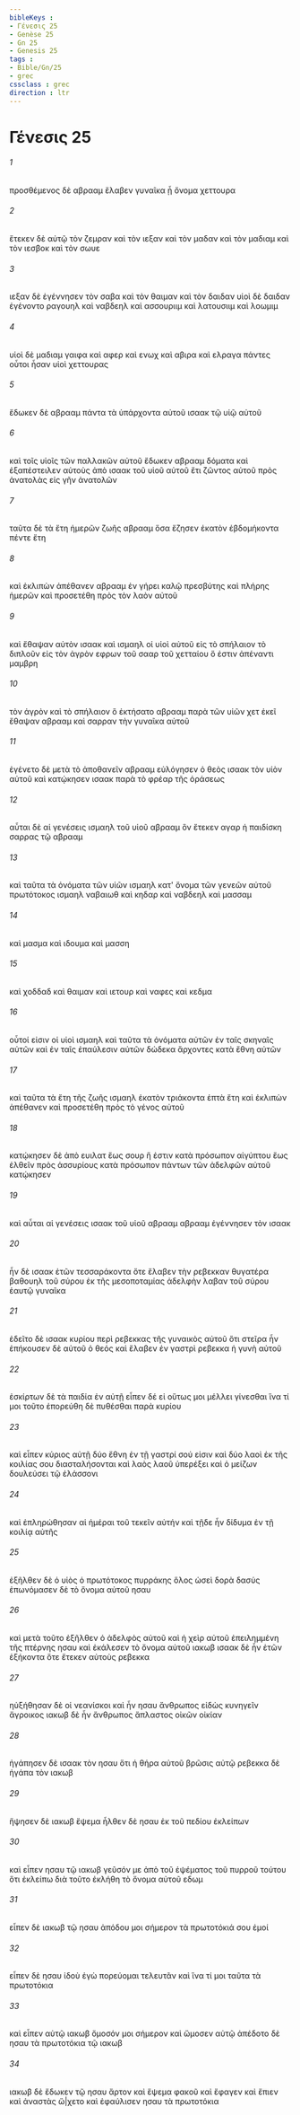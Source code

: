 ```yaml
---
bibleKeys : 
- Γένεσις 25
- Genèse 25
- Gn 25
- Genesis 25
tags : 
- Bible/Gn/25
- grec
cssclass : grec
direction : ltr
---
```


# Γένεσις 25

###### 1
προσθέμενος δὲ αβρααμ ἔλαβεν γυναῖκα ᾗ ὄνομα χεττουρα
###### 2
ἔτεκεν δὲ αὐτῷ τὸν ζεμραν καὶ τὸν ιεξαν καὶ τὸν μαδαν καὶ τὸν μαδιαμ καὶ τὸν ιεσβοκ καὶ τὸν σωυε
###### 3
ιεξαν δὲ ἐγέννησεν τὸν σαβα καὶ τὸν θαιμαν καὶ τὸν δαιδαν υἱοὶ δὲ δαιδαν ἐγένοντο ραγουηλ καὶ ναβδεηλ καὶ ασσουριιμ καὶ λατουσιιμ καὶ λοωμιμ
###### 4
υἱοὶ δὲ μαδιαμ γαιφα καὶ αφερ καὶ ενωχ καὶ αβιρα καὶ ελραγα πάντες οὗτοι ἦσαν υἱοὶ χεττουρας
###### 5
ἔδωκεν δὲ αβρααμ πάντα τὰ ὑπάρχοντα αὐτοῦ ισαακ τῷ υἱῷ αὐτοῦ
###### 6
καὶ τοῖς υἱοῖς τῶν παλλακῶν αὐτοῦ ἔδωκεν αβρααμ δόματα καὶ ἐξαπέστειλεν αὐτοὺς ἀπὸ ισαακ τοῦ υἱοῦ αὐτοῦ ἔτι ζῶντος αὐτοῦ πρὸς ἀνατολὰς εἰς γῆν ἀνατολῶν
###### 7
ταῦτα δὲ τὰ ἔτη ἡμερῶν ζωῆς αβρααμ ὅσα ἔζησεν ἑκατὸν ἑβδομήκοντα πέντε ἔτη
###### 8
καὶ ἐκλιπὼν ἀπέθανεν αβρααμ ἐν γήρει καλῷ πρεσβύτης καὶ πλήρης ἡμερῶν καὶ προσετέθη πρὸς τὸν λαὸν αὐτοῦ
###### 9
καὶ ἔθαψαν αὐτὸν ισαακ καὶ ισμαηλ οἱ υἱοὶ αὐτοῦ εἰς τὸ σπήλαιον τὸ διπλοῦν εἰς τὸν ἀγρὸν εφρων τοῦ σααρ τοῦ χετταίου ὅ ἐστιν ἀπέναντι μαμβρη
###### 10
τὸν ἀγρὸν καὶ τὸ σπήλαιον ὃ ἐκτήσατο αβρααμ παρὰ τῶν υἱῶν χετ ἐκεῖ ἔθαψαν αβρααμ καὶ σαρραν τὴν γυναῖκα αὐτοῦ
###### 11
ἐγένετο δὲ μετὰ τὸ ἀποθανεῖν αβρααμ εὐλόγησεν ὁ θεὸς ισαακ τὸν υἱὸν αὐτοῦ καὶ κατῴκησεν ισαακ παρὰ τὸ φρέαρ τῆς ὁράσεως
###### 12
αὗται δὲ αἱ γενέσεις ισμαηλ τοῦ υἱοῦ αβρααμ ὃν ἔτεκεν αγαρ ἡ παιδίσκη σαρρας τῷ αβρααμ
###### 13
καὶ ταῦτα τὰ ὀνόματα τῶν υἱῶν ισμαηλ κατ' ὄνομα τῶν γενεῶν αὐτοῦ πρωτότοκος ισμαηλ ναβαιωθ καὶ κηδαρ καὶ ναβδεηλ καὶ μασσαμ
###### 14
καὶ μασμα καὶ ιδουμα καὶ μασση
###### 15
καὶ χοδδαδ καὶ θαιμαν καὶ ιετουρ καὶ ναφες καὶ κεδμα
###### 16
οὗτοί εἰσιν οἱ υἱοὶ ισμαηλ καὶ ταῦτα τὰ ὀνόματα αὐτῶν ἐν ταῖς σκηναῖς αὐτῶν καὶ ἐν ταῖς ἐπαύλεσιν αὐτῶν δώδεκα ἄρχοντες κατὰ ἔθνη αὐτῶν
###### 17
καὶ ταῦτα τὰ ἔτη τῆς ζωῆς ισμαηλ ἑκατὸν τριάκοντα ἑπτὰ ἔτη καὶ ἐκλιπὼν ἀπέθανεν καὶ προσετέθη πρὸς τὸ γένος αὐτοῦ
###### 18
κατῴκησεν δὲ ἀπὸ ευιλατ ἕως σουρ ἥ ἐστιν κατὰ πρόσωπον αἰγύπτου ἕως ἐλθεῖν πρὸς ἀσσυρίους κατὰ πρόσωπον πάντων τῶν ἀδελφῶν αὐτοῦ κατῴκησεν
###### 19
καὶ αὗται αἱ γενέσεις ισαακ τοῦ υἱοῦ αβρααμ αβρααμ ἐγέννησεν τὸν ισαακ
###### 20
ἦν δὲ ισαακ ἐτῶν τεσσαράκοντα ὅτε ἔλαβεν τὴν ρεβεκκαν θυγατέρα βαθουηλ τοῦ σύρου ἐκ τῆς μεσοποταμίας ἀδελφὴν λαβαν τοῦ σύρου ἑαυτῷ γυναῖκα
###### 21
ἐδεῖτο δὲ ισαακ κυρίου περὶ ρεβεκκας τῆς γυναικὸς αὐτοῦ ὅτι στεῖρα ἦν ἐπήκουσεν δὲ αὐτοῦ ὁ θεός καὶ ἔλαβεν ἐν γαστρὶ ρεβεκκα ἡ γυνὴ αὐτοῦ
###### 22
ἐσκίρτων δὲ τὰ παιδία ἐν αὐτῇ εἶπεν δέ εἰ οὕτως μοι μέλλει γίνεσθαι ἵνα τί μοι τοῦτο ἐπορεύθη δὲ πυθέσθαι παρὰ κυρίου
###### 23
καὶ εἶπεν κύριος αὐτῇ δύο ἔθνη ἐν τῇ γαστρί σού εἰσιν καὶ δύο λαοὶ ἐκ τῆς κοιλίας σου διασταλήσονται καὶ λαὸς λαοῦ ὑπερέξει καὶ ὁ μείζων δουλεύσει τῷ ἐλάσσονι
###### 24
καὶ ἐπληρώθησαν αἱ ἡμέραι τοῦ τεκεῖν αὐτήν καὶ τῇδε ἦν δίδυμα ἐν τῇ κοιλίᾳ αὐτῆς
###### 25
ἐξῆλθεν δὲ ὁ υἱὸς ὁ πρωτότοκος πυρράκης ὅλος ὡσεὶ δορὰ δασύς ἐπωνόμασεν δὲ τὸ ὄνομα αὐτοῦ ησαυ
###### 26
καὶ μετὰ τοῦτο ἐξῆλθεν ὁ ἀδελφὸς αὐτοῦ καὶ ἡ χεὶρ αὐτοῦ ἐπειλημμένη τῆς πτέρνης ησαυ καὶ ἐκάλεσεν τὸ ὄνομα αὐτοῦ ιακωβ ισαακ δὲ ἦν ἐτῶν ἑξήκοντα ὅτε ἔτεκεν αὐτοὺς ρεβεκκα
###### 27
ηὐξήθησαν δὲ οἱ νεανίσκοι καὶ ἦν ησαυ ἄνθρωπος εἰδὼς κυνηγεῖν ἄγροικος ιακωβ δὲ ἦν ἄνθρωπος ἄπλαστος οἰκῶν οἰκίαν
###### 28
ἠγάπησεν δὲ ισαακ τὸν ησαυ ὅτι ἡ θήρα αὐτοῦ βρῶσις αὐτῷ ρεβεκκα δὲ ἠγάπα τὸν ιακωβ
###### 29
ἥψησεν δὲ ιακωβ ἕψεμα ἦλθεν δὲ ησαυ ἐκ τοῦ πεδίου ἐκλείπων
###### 30
καὶ εἶπεν ησαυ τῷ ιακωβ γεῦσόν με ἀπὸ τοῦ ἑψέματος τοῦ πυρροῦ τούτου ὅτι ἐκλείπω διὰ τοῦτο ἐκλήθη τὸ ὄνομα αὐτοῦ εδωμ
###### 31
εἶπεν δὲ ιακωβ τῷ ησαυ ἀπόδου μοι σήμερον τὰ πρωτοτόκιά σου ἐμοί
###### 32
εἶπεν δὲ ησαυ ἰδοὺ ἐγὼ πορεύομαι τελευτᾶν καὶ ἵνα τί μοι ταῦτα τὰ πρωτοτόκια
###### 33
καὶ εἶπεν αὐτῷ ιακωβ ὄμοσόν μοι σήμερον καὶ ὤμοσεν αὐτῷ ἀπέδοτο δὲ ησαυ τὰ πρωτοτόκια τῷ ιακωβ
###### 34
ιακωβ δὲ ἔδωκεν τῷ ησαυ ἄρτον καὶ ἕψεμα φακοῦ καὶ ἔφαγεν καὶ ἔπιεν καὶ ἀναστὰς ὤ|χετο καὶ ἐφαύλισεν ησαυ τὰ πρωτοτόκια
